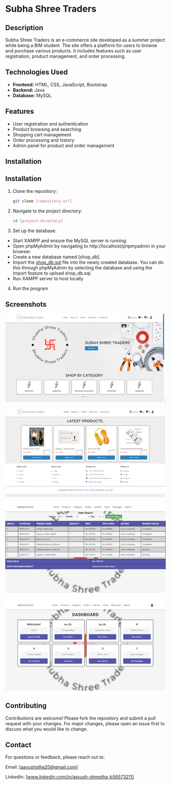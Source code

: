 # **Subha Shree Traders**

## **Description**
Subha Shree Traders is an e-commerce site developed as a summer project while being a BIM student. The site offers a platform for users to browse and purchase various products. It includes features such as user registration, product management, and order processing.

## **Technologies Used**
- **Frontend:** HTML, CSS, JavaScript, Bootstrap
- **Backend:** Java
- **Database:** MySQL

## **Features**
- User registration and authentication
- Product browsing and searching
- Shopping cart management
- Order processing and history
- Admin panel for product and order management
## Installation

## **Installation**

1. Clone the repository:
   ```bash
   git clone [repository-url]
   ```
2. Navigate to the project directory:
    ```bash
   cd [project-directory]
    ```
3. Set up the database:

- Start XAMPP and ensure the MySQL server is running.
- Open phpMyAdmin by navigating to http://localhost/phpmyadmin in your browser.
- Create a new database named [shop_db].
- Import the [shop_db.sql](shop_db.sql) file into the newly created database. You can do this through phpMyAdmin by selecting the database and using the Import feature to upload shop_db.sql.
- Run XAMPP server to host locally
4. Run the program

## Screenshots

![App Screenshot](screenshots/Screenshot1.png)

![App Screenshot](screenshots/Screenshot2.png)

![App Screenshot](screenshots/Screenshot3.png)

![App Screenshot](screenshots/Screenshot4.png)

## Contributing
Contributions are welcome! Please fork the repository and submit a pull request with your changes. For major changes, please open an issue first to discuss what you would like to change.

## Contact
For questions or feedback, please reach out to:

Email: [aayushstha20@gmail.com]

LinkedIn: [www.linkedin.com/in/aayush-shrestha-b56573211]


